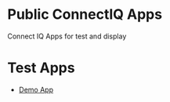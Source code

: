 # Public ConnectIQ Apps

Connect IQ Apps for test and display

# Test Apps

* [Demo App](https://github.com/blackdogit/connectiq-apps-public/wiki/Demo-App)
